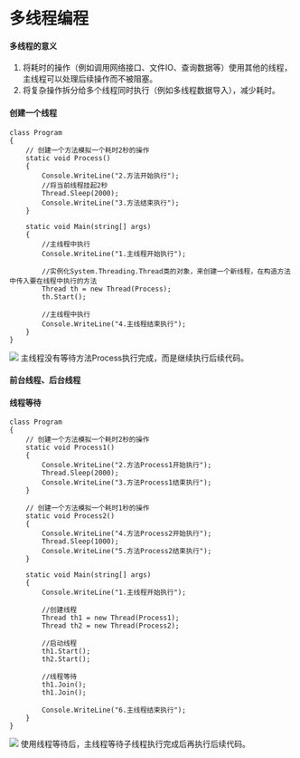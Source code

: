# 多线程编程

#### 多线程的意义
1. 将耗时的操作（例如调用网络接口、文件IO、查询数据等）使用其他的线程，主线程可以处理后续操作而不被阻塞。
1. 将复杂操作拆分给多个线程同时执行（例如多线程数据导入），减少耗时。

#### 创建一个线程
```
class Program
{
    // 创建一个方法模拟一个耗时2秒的操作
    static void Process()
    {
        Console.WriteLine("2.方法开始执行");
        //将当前线程挂起2秒
        Thread.Sleep(2000);
        Console.WriteLine("3.方法结束执行");
    }

    static void Main(string[] args)
    {   
        //主线程中执行         
        Console.WriteLine("1.主线程开始执行");

        //实例化System.Threading.Thread类的对象，来创建一个新线程，在构造方法中传入要在线程中执行的方法
        Thread th = new Thread(Process);
        th.Start();

        //主线程中执行
        Console.WriteLine("4.主线程结束执行");
    }        
}
```
![](http://ouanpg9tc.bkt.clouddn.com/image/learning/async&thread01/Thread01.png)
主线程没有等待方法Process执行完成，而是继续执行后续代码。

#### 前台线程、后台线程


#### 线程等待
```
class Program
{
    // 创建一个方法模拟一个耗时2秒的操作
    static void Process1()
    {
        Console.WriteLine("2.方法Process1开始执行");
        Thread.Sleep(2000);
        Console.WriteLine("3.方法Process1结束执行");
    }

    // 创建一个方法模拟一个耗时1秒的操作
    static void Process2()
    {
        Console.WriteLine("4.方法Process2开始执行");
        Thread.Sleep(1000);
        Console.WriteLine("5.方法Process2结束执行");
    }

    static void Main(string[] args)
    {            
        Console.WriteLine("1.主线程开始执行");

        //创建线程
        Thread th1 = new Thread(Process1);
        Thread th2 = new Thread(Process2);

        //启动线程
        th1.Start();
        th2.Start();

        //线程等待
        th1.Join();
        th1.Join();

        Console.WriteLine("6.主线程结束执行");
    }        
}
```
![](http://ouanpg9tc.bkt.clouddn.com/image/learning/async&thread01/thread02.png)
使用线程等待后，主线程等待子线程执行完成后再执行后续代码。